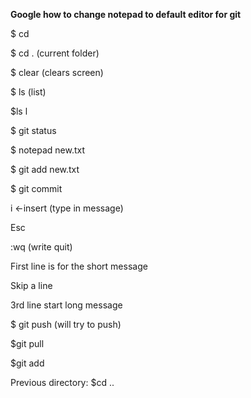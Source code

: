 **Google how to change notepad to default editor for git**

$ cd

$ cd . (current folder)

$ clear (clears screen)

$ ls (list)

$ls l

$ git status

$ notepad new.txt

$ git add new.txt

$ git commit

i &lt;-insert (type in message)

Esc

:wq (write quit)

First line is for the short message

Skip a line

3rd line start long message

$ git push (will try to push)

$git pull

$git add

Previous directory: $cd ..
